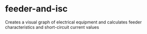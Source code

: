 # feeder-and-isc
Creates a visual graph of electrical equipment and calculates feeder characteristics and short-circuit current values

